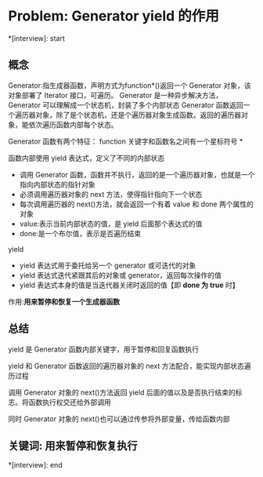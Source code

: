 # Problem: Generator yield 的作用

*[interview]: start
## 概念
Generator:指生成器函数，声明方式为function*()返回一个 Generator 对象，该对象部署了 Iterator 接口，可遍历。
Generator 是一种异步解决方法，Generator 可以理解成一个状态机，封装了多个内部状态
Generator 函数返回一个遍历器对象，除了是个状态机，还是个遍历器对象生成函数。返回的遍历器对象，能依次遍历函数内部每个状态。

Generator 函数有两个特征：
function 关键字和函数名之间有一个星标符号 *

函数内部使用 yield 表达式，定义了不同的内部状态

- 调用 Generator 函数，函数并不执行，返回的是一个遍历器对象，也就是一个指向内部状态的指针对象
- 必须调用遍历器对象的 next 方法，使得指针指向下一个状态
- 每次调用遍历器的 next()方法，就会返回一个有着 value 和 done 两个属性的对象
- value:表示当前内部状态的值，是 yield 后面那个表达式的值
- done:是一个布尔值，表示是否遍历结束

yield
- yield 表达式用于委托给另一个 generator 或可迭代的对象
- yield 表达式迭代紧跟其后的对象或 generator，返回每次操作的值
- yield 表达式本身的值是当迭代器关闭时返回的值【即 **done 为 true** 时】

作用:**用来暂停和恢复一个生成器函数**

## 总结
yield 是 Generator 函数内部关键字，用于暂停和回复函数执行

yield 和 Generator 函数返回的遍历器对象的 next 方法配合，能实现内部状态遍历过程

调用 Generator 对象的 next()方法返回 yield 后面的值以及是否执行结束的标志。将函数执行权交还给外部调用

同时 Generator 对象的 next()也可以通过传参将外部变量，传给函数内部

## 关键词: 用来暂停和恢复执行
*[interview]: end
